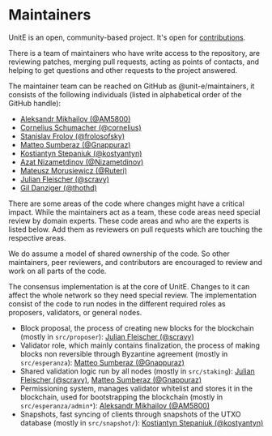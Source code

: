 # Maintainers

UnitE is an open, community-based project. It's open for
[contributions](CONTRIBUTING.md).

There is a team of maintainers who have write access to the repository, are
reviewing patches, merging pull requests, acting as points of contacts, and
helping to get questions and other requests to the project answered.

The maintainer team can be reached on GitHub as @unit-e/maintainers, it consists
of the following individuals (listed in alphabetical order of the GitHub
handle):

* [Aleksandr Mikhailov (@AM5800)](https://github.com/AM5800)
* [Cornelius Schumacher (@cornelius)](https://github.com/cornelius)
* [Stanislav Frolov (@frolosofsky)](https://github.com/frolosofsky)
* [Matteo Sumberaz (@Gnappuraz)](https://github.com/Gnappuraz)
* [Kostiantyn Stepaniuk (@kostyantyn)](https://github.com/kostyantyn)
* [Azat Nizametdinov (@Nizametdinov)](https://github.com/Nizametdinov)
* [Mateusz Morusiewicz (@Ruteri)](https://github.com/Ruteri)
* [Julian Fleischer (@scravy)](https://github.com/scravy)
* [Gil Danziger (@thothd)](https://github.com/thothd)

There are some areas of the code where changes might have a critical impact.
While the maintainers act as a team, these code areas need special review by
domain experts. These code areas and who are the experts is listed below. Add
them as reviewers on pull requests which are touching the respective areas.

We do assume a model of shared ownership of the code. So other maintainers, peer
reviewers, and contributors are encouraged to review and work on all parts of
the code.

The consensus implementation is at the core of UnitE. Changes to it can affect
the whole network so they need special review. The implementation consist of the
code to run nodes in the different required roles as proposers, validators, or
general nodes.

* Block proposal, the process of creating new blocks for the blockchain (mostly
  in `src/proposer`): [Julian
  Fleischer (@scravy)](https://github.com/scravy)
* Validator role, which mainly contains finalization, the process of making
  blocks non reversible through Byzantine agreement (mostly in `src/esperanza`): [Matteo
  Sumberaz (@Gnappuraz)](https://github.com/Gnappuraz)
* Shared validation logic run by all nodes (mostly in `src/staking`):  [Julian
  Fleischer (@scravy)](https://github.com/scravy),
  [Matteo Sumberaz (@Gnappuraz)](https://github.com/Gnappuraz)
* Permissioning system, manages validator whitelist and stores it in the
  blockchain, used for bootstrapping the blockchain (mostly in `src/esperanza/admin*`): [Aleksandr
  Mikhailov (@AM5800)](https://github.com/AM5800)
* Snapshots, fast syncing of clients through snapshots of the UTXO database
  (mostly in `src/snapshot/`):
  [Kostiantyn Stepaniuk (@kostyantyn)](https://github.com/kostyantyn)
